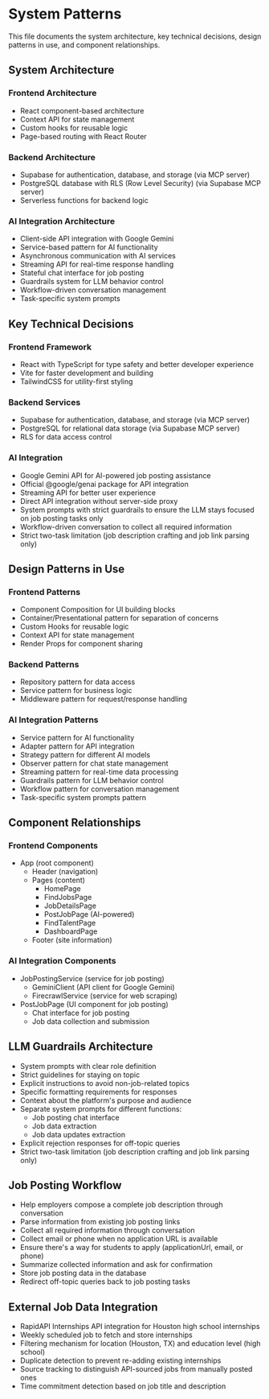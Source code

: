 # System Patterns

This file documents the system architecture, key technical decisions, design patterns in use, and component relationships.

## System Architecture

### Frontend Architecture
- React component-based architecture
- Context API for state management
- Custom hooks for reusable logic
- Page-based routing with React Router

### Backend Architecture
- Supabase for authentication, database, and storage (via MCP server)
- PostgreSQL database with RLS (Row Level Security) (via Supabase MCP server)
- Serverless functions for backend logic

### AI Integration Architecture
- Client-side API integration with Google Gemini
- Service-based pattern for AI functionality
- Asynchronous communication with AI services
- Streaming API for real-time response handling
- Stateful chat interface for job posting
- Guardrails system for LLM behavior control
- Workflow-driven conversation management
- Task-specific system prompts

## Key Technical Decisions

### Frontend Framework
- React with TypeScript for type safety and better developer experience
- Vite for faster development and building
- TailwindCSS for utility-first styling

### Backend Services
- Supabase for authentication, database, and storage (via MCP server)
- PostgreSQL for relational data storage (via Supabase MCP server)
- RLS for data access control

### AI Integration
- Google Gemini API for AI-powered job posting assistance
- Official @google/genai package for API integration
- Streaming API for better user experience
- Direct API integration without server-side proxy
- System prompts with strict guardrails to ensure the LLM stays focused on job posting tasks only
- Workflow-driven conversation to collect all required information
- Strict two-task limitation (job description crafting and job link parsing only)

## Design Patterns in Use

### Frontend Patterns
- Component Composition for UI building blocks
- Container/Presentational pattern for separation of concerns
- Custom Hooks for reusable logic
- Context API for state management
- Render Props for component sharing

### Backend Patterns
- Repository pattern for data access
- Service pattern for business logic
- Middleware pattern for request/response handling

### AI Integration Patterns
- Service pattern for AI functionality
- Adapter pattern for API integration
- Strategy pattern for different AI models
- Observer pattern for chat state management
- Streaming pattern for real-time data processing
- Guardrails pattern for LLM behavior control
- Workflow pattern for conversation management
- Task-specific system prompts pattern

## Component Relationships

### Frontend Components
- App (root component)
  - Header (navigation)
  - Pages (content)
    - HomePage
    - FindJobsPage
    - JobDetailsPage
    - PostJobPage (AI-powered)
    - FindTalentPage
    - DashboardPage
  - Footer (site information)

### AI Integration Components
- JobPostingService (service for job posting)
  - GeminiClient (API client for Google Gemini)
  - FirecrawlService (service for web scraping)
- PostJobPage (UI component for job posting)
  - Chat interface for job posting
  - Job data collection and submission

## LLM Guardrails Architecture
- System prompts with clear role definition
- Strict guidelines for staying on topic
- Explicit instructions to avoid non-job-related topics
- Specific formatting requirements for responses
- Context about the platform's purpose and audience
- Separate system prompts for different functions:
  - Job posting chat interface
  - Job data extraction
  - Job data updates extraction
- Explicit rejection responses for off-topic queries
- Strict two-task limitation (job description crafting and job link parsing only)

## Job Posting Workflow
- Help employers compose a complete job description through conversation
- Parse information from existing job posting links
- Collect all required information through conversation
- Collect email or phone when no application URL is available
- Ensure there's a way for students to apply (applicationUrl, email, or phone)
- Summarize collected information and ask for confirmation
- Store job posting data in the database
- Redirect off-topic queries back to job posting tasks

## External Job Data Integration
- RapidAPI Internships API integration for Houston high school internships
- Weekly scheduled job to fetch and store internships
- Filtering mechanism for location (Houston, TX) and education level (high school)
- Duplicate detection to prevent re-adding existing internships
- Source tracking to distinguish API-sourced jobs from manually posted ones
- Time commitment detection based on job title and description
